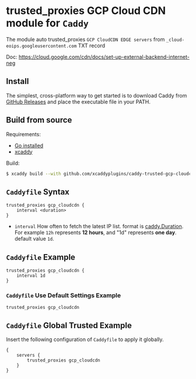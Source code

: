 # trusted_proxies GCP Cloud CDN module for `Caddy`

The module auto trusted_proxies `GCP CloudCDN EDGE servers` from `_cloud-eoips.googleusercontent.com` TXT record

Doc: https://cloud.google.com/cdn/docs/set-up-external-backend-internet-neg


## Install

The simplest, cross-platform way to get started is to download Caddy from [GitHub Releases](https://github.com/xcaddyplugins/caddy-trusted-gcp-cloudcdn/releases) and place the executable file in your PATH.


## Build from source

Requirements:

- [Go installed](https://golang.org/doc/install)
- [xcaddy](https://github.com/caddyserver/xcaddy)

Build:

```bash
$ xcaddy build --with github.com/xcaddyplugins/caddy-trusted-gcp-cloudcdn
```

## `Caddyfile` Syntax

```Caddyfile
trusted_proxies gcp_cloudcdn {
    interval <duration>
}
```

- `interval` How often to fetch the latest IP list. format is [caddy.Duration](https://caddyserver.com/docs/conventions#durations). For example `12h` represents **12 hours**, and "1d" represents **one day**. default value `1d`.

## `Caddyfile` Example

```Caddyfile
trusted_proxies gcp_cloudcdn {
    interval 1d
}
```

### `Caddyfile` Use Default Settings Example

```Caddyfile
trusted_proxies gcp_cloudcdn
```

## `Caddyfile` Global Trusted Example

Insert the following configuration of `Caddyfile` to apply it globally.

```Caddyfile
{
	servers {
		trusted_proxies gcp_cloudcdn
	}
}
```
